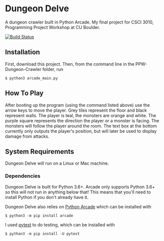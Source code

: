 # Dungeon Delve
A dungeon crawler built in Python Arcade. My final project for CSCI 3010, Programming Project Workshop at CU Boulder.

[![Build Status](https://travis-ci.com/DragonQuills/PPW-Dungeon-Crawler.svg?branch=master)](https://travis-ci.com/DragonQuills/PPW-Dungeon-Crawler)

## Installation
First, download this project. Then, from the command line in the PPW-Dungeon-Crawler folder, run

    $ python3 arcade_main.py

## How To Play
After booting up the program (using the command listed above) use the arrow keys to move the player. Grey tiles represent the floor and black represent walls. The player is teal, the monsters are orange and white. The purple square represents the direction the player or a monster is facing. The monsters will follow the player around the room. The text box at the bottom currently only outputs the player's position, but will later be used to display damage from attacks.

## System Requirements
Dungeon Delve will run on a Linux or Mac machine.

### Dependencies
Dungeon Delve is built for Python 3.6+. Arcade only supports Python 3.6+ so this will not run in anything below that! This means that you'll need to install Python if you don't already have it.

Dungeon Delve also relies on [Python Arcade](https://arcade.academy/) which can be installed with

    $ python3 -m pip install arcade

I used [pytest](https://docs.pytest.org/en/latest/) to do testing, which can be installed with

    $ python3 -m pip install -U pytest
